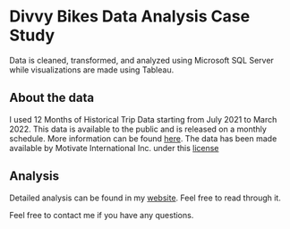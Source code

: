 # Divvy Bikes Data Analysis Case Study

Data is cleaned, transformed, and analyzed using Microsoft SQL Server while visualizations are made using Tableau.

## About the data
I used 12 Months of Historical Trip Data starting from July 2021 to March 2022. This data is available to the public and is released on a monthly schedule. More information can be found [here](https://ride.divvybikes.com/system-data). 
The data has been made available by Motivate International Inc. under this [license](https://ride.divvybikes.com/data-license-agreement)

## Analysis 
Detailed analysis can be found in my [website](https://ktmores.github.io/projects/divvy.html). Feel free to read through it.

Feel free to contact me if you have any questions.
